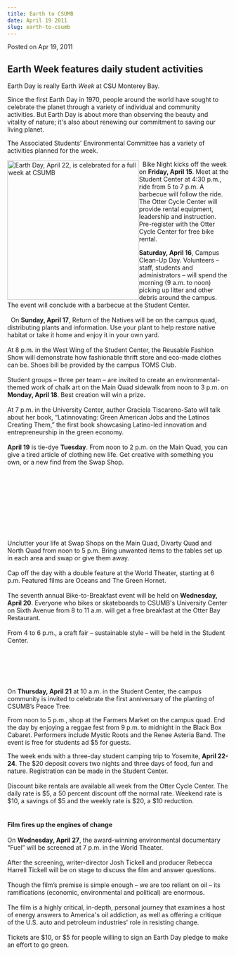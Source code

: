 ```yaml
---
title: Earth to CSUMB
date: April 19 2011
slug: earth-to-csumb
---
```


 



<span class="date">Posted on Apr 19, 2011    </span>
<h2>Earth Week features daily student activities</h2>
<p>Earth Day is really Earth <em>Week</em> at CSU Monterey Bay.</p>
<p>Since the first Earth Day in 1970, people around the world have
sought to celebrate the planet through a variety of individual and
community activities. But Earth Day is about more than observing
the beauty and vitality of nature; it&apos;s also about renewing our
commitment to saving our living planet.&#x2028;&#x2028;</p>
<p>The Associated Students&apos; Environmental Committee has a variety
of activities planned for the week.</p>
<p><img alt="Earth Day, April 22, is celebrated for a full week at CSUMB" src="https://news.csumb.edu/sites/default/files/65/attachments/news/images/earth_day.jpg" style="float:left; width:300px; height:317px">&#x2028;&#x2028;Bike Night kicks
off the week on <strong>Friday, April 15</strong>. Meet at the
Student Center at 4:30 p.m., ride from 5 to 7 p.m. A barbecue will
follow the ride. The Otter Cycle Center will provide rental
equipment, leadership and instruction. Pre-register with the Otter
Cycle Center for free bike rental.</img></p>
<p><strong>Saturday, April 16</strong>, Campus Clean-Up Day.
Volunteers &#x2013; staff, students and administrators &#x2013; will spend the
morning (9 a.m. to noon) picking up litter and other debris around
the campus. The event will conclude with a barbecue at the Student
Center.<br>
<br>
&#x2028;&#x2028;On <strong>Sunday, April 17</strong>, Return of the Natives will
be on the campus quad, distributing plants and information. Use
your plant to help restore native habitat or take it home and enjoy
it in your own yard.<br>
<br>
At 8 p.m. in the West Wing of the Student Center, the Reusable
Fashion Show will demonstrate how fashionable thrift store and
eco-made clothes can be. Shoes bill be provided by the campus TOMS
Club.<br>
<br>
Student groups &#x2013; three per team &#x2013; are invited to create an
environmental-themed work of chalk art on the Main Quad sidewalk
from noon to 3 p.m. on <strong>Monday, April 18</strong>. Best
creation will win a prize.<br>
<br>
At 7 p.m. in the University Center, author Graciela Tiscareno-Sato
will talk about her book, &#x201C;Latinnovating: Green American Jobs and
the Latinos Creating Them,&#x201D; the first book showcasing Latino-led
innovation and entrepreneurship in the green economy.<br>
<br>
<strong>April 19</strong> is tie-dye <strong>Tuesday</strong>. From
noon to 2 p.m. on the Main Quad, you can give a tired article of
clothing new life. Get creative with something you own, or a new
find from the Swap Shop.</br></br></br></br></br></br></br></br></br></br></p>
<p>Unclutter your life at Swap Shops on the Main Quad, Divarty Quad
and North Quad from noon to 5 p.m. Bring unwanted items to the
tables set up in each area and swap or give them away.<br>
<br>
Cap off the day with a double feature at the World Theater,
starting at 6 p.m. Featured films are Oceans and The Green
Hornet.<br>
<br>
The seventh annual Bike-to-Breakfast event will be held on
<strong>Wednesday, April 20</strong>. Everyone who bikes or
skateboards to CSUMB&apos;s University Center on Sixth Avenue from 8 to
11 a.m. will get a free breakfast at the Otter Bay
Restaurant.<br>
<br>
From 4 to 6 p.m., a craft fair &#x2013; sustainable style &#x2013; will be held
in the Student Center.</br></br></br></br></br></br></p>
<p>On <strong>Thursday, April 21</strong> at 10 a.m. in the Student
Center, the campus community is invited to celebrate the first
anniversary of the planting of CSUMB&#x2019;s Peace Tree.&#x2028;&#x2028;</p>
<p>From noon to 5 p.m., shop at the Farmers Market on the campus
quad. End the day by enjoying a reggae fest from 9 p.m. to midnight
in the Black Box Cabaret. Performers include Mystic Roots and the
Renee Asteria Band. The event is free for students ad $5 for
guests.</p>
<p>The week ends with a three-day student camping trip to Yosemite,
<strong>April 22-24</strong>. The $20 deposit covers two nights and
three days of food, fun and nature. Registration can be made in the
Student Center.&#x2028;&#x2028;<br>
<br>
Discount bike rentals are available all week from the Otter Cycle
Center. The daily rate is $5, a 50 percent discount off the normal
rate. Weekend rate is $10, a savings of $5 and the weekly rate is
$20, a $10 reduction.</br></br></p>
<h4>Film fires up the engines of change</h4>
<p>On <strong>Wednesday, April 27</strong>, the award-winning
environmental documentary &#x201C;Fuel&#x201D; will be screened at 7 p.m. in the
World Theater.<br>
<br>
After the screening, writer-director Josh Tickell and producer
Rebecca Harrell Tickell will be on stage to discuss the film and
answer questions.<br>
<br>
Though the film&#x2019;s premise is simple enough &#x2013; we are too reliant on
oil &#x2013; its ramifications (economic, environmental and political) are
enormous.<br>
<br>
The film is a highly critical, in-depth, personal journey that
examines a host of energy answers to America&apos;s oil addiction, as
well as offering a critique of the U.S. auto and petroleum
industries&apos; role in resisting change.<br>
<br>
Tickets are $10, or $5 for people willing to sign an Earth Day
pledge to make an effort to go green.<br>
&#xA0;</br></br></br></br></br></br></br></br></br></p>





```
